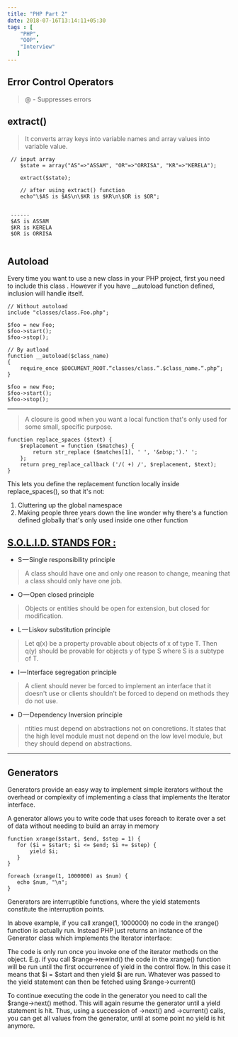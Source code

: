 ```yaml
---
title: "PHP Part 2"
date: 2018-07-16T13:14:11+05:30
tags : [
    "PHP",
    "OOP",
    "Interview"
   ]
---
```


## Error Control Operators 
> @ -  Suppresses errors

## extract()
> It converts array keys into variable names and array values into variable value. 

```
 // input array
    $state = array("AS"=>"ASSAM", "OR"=>"ORRISA", "KR"=>"KERELA");
     
    extract($state);
     
    // after using extract() function
    echo"\$AS is $AS\n\$KR is $KR\n\$OR is $OR";
    
    
 ------
 $AS is ASSAM
 $KR is KERELA
 $OR is ORRISA
 
```

## Autoload

Every time you want to use a new class in your PHP project, first you need to include this class . However if you have __autoload function defined, inclusion will handle itself.

```
// Without autoload
include "classes/class.Foo.php";
 
$foo = new Foo;
$foo->start();
$foo->stop();
```

```
// By autload
function __autoload($class_name) 
{
    require_once $DOCUMENT_ROOT.“classes/class.”.$class_name.“.php”;
}
 
$foo = new Foo;
$foo->start();
$foo->stop();
```

---
 > A closure is good when you want a local function that's only used for some small, specific purpose.
 
 ```
 function replace_spaces ($text) {
     $replacement = function ($matches) {
         return str_replace ($matches[1], ' ', '&nbsp;').' ';
     };
     return preg_replace_callback ('/( +) /', $replacement, $text);
 }
 
 ```
 This lets you define the replacement function locally inside replace_spaces(), so that it's not:
 1) Cluttering up the global namespace
 2) Making people three years down the line wonder why there's a function defined globally that's only used inside one other function
 
## [S.O.L.I.D. STANDS FOR : ](https://scotch.io/bar-talk/s-o-l-i-d-the-first-five-principles-of-object-oriented-design)
  -  S — Single responsibility principle
  > A class should have one and only one reason to change, meaning that a class should only have one job.
  -  O — Open closed principle
  > Objects or entities should be open for extension, but closed for modification.
   - L — Liskov substitution principle
   > Let q(x) be a property provable about objects of x of type T. Then q(y) should be provable for objects y of type S where S is a subtype of T.
  -  I — Interface segregation principle
  > A client should never be forced to implement an interface that it doesn't use or clients shouldn't be forced to depend on methods they do not use.
  -  D — Dependency Inversion principle
  > ntities must depend on abstractions not on concretions. It states that the high level module must not depend on the low level module, but they should depend on abstractions.
 
 --------


 ## Generators

 Generators provide an easy way to implement simple iterators without the overhead or complexity of implementing a class that implements the Iterator interface.

 A generator allows you to write code that uses foreach to iterate over a set of data without needing to build an array in memory

 ```
 function xrange($start, $end, $step = 1) {
    for ($i = $start; $i <= $end; $i += $step) {
        yield $i;
    }
}

foreach (xrange(1, 1000000) as $num) {
    echo $num, "\n";
}
```


 Generators are interruptible functions, where the yield statements constitute the interruption points.

 In above example, if you call xrange(1, 1000000) no code in the xrange() function is actually run. Instead PHP just returns an instance of the Generator class which implements the Iterator interface:


 The code is only run once you invoke one of the iterator methods on the object. E.g. if you call $range->rewind() the code in the xrange() function will be run until the first occurrence of yield in the control flow. In this case it means that $i = $start and then yield $i are run. Whatever was passed to the yield statement can then be fetched using $range->current()
 

To continue executing the code in the generator you need to call the $range->next() method. This will again resume the generator until a yield statement is hit. Thus, using a succession of ->next() and ->current() calls, you can get all values from the generator, until at some point no yield is hit anymore.